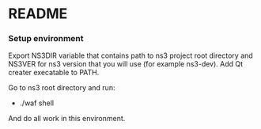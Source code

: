 # README #

### Setup environment ###

Export NS3DIR variable that contains path to ns3 project root directory and NS3VER for ns3 version that you will use (for example ns3-dev).
Add Qt creater execatable to PATH.

Go to ns3 root directory and run:

* ./waf shell

And do all work in this environment.